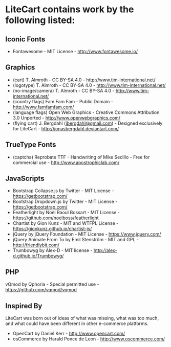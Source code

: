 LiteCart contains work by the following listed:
===============================================

Iconic Fonts
------------
* Fontawesome - MIT License - http://www.fontawesome.io/

Graphics
--------
* (cart) T. Almroth - CC BY-SA 4.0 - http://www.tim-international.net/
* (logotype) T. Almroth - CC BY-SA 4.0 - http://www.tim-international.net/
* (no-image/camera) T. Almroth - CC BY-SA 4.0 - http://www.tim-international.net/
* (country flags) Fam Fam Fam - Public Domain - http://www.famfamfam.com/
* (language flags) Open Web Graphics - Creative Commons Attribution 3.0 Unported - http://www.openwebgraphics.com/
* (flying cart) J. Bergdahl (jbergdahl@gmail.com) - Designed exclusively for LiteCart - http://jonasbergdahl.deviantart.com/

TrueType Fonts
--------------
* (captcha) Reprobate TTF - Handwriting of Mike Sedillo - Free for commercial use - http://www.apostrophiclab.com/

JavaScripts
-----------
* Bootstrap Collapse.js by Twitter - MIT License - https://getbootstrap.com/
* Bootstrap Dropdown.js by Twitter - MIT License - https://getbootstrap.com/
* Featherlight by Noël Raoul Bossart - MIT License - https://github.com/noelboss/featherlight
* Chartist by Gion Kunz - MIT and WTFPL License - https://gionkunz.github.io/chartist-js/
* jQuery by jQuery Foundation - MIT License - https://www.jquery.com/
* jQuery Animate From To by Emil Stenström - MIT and GPL - http://friendlybit.com/
* Trumbowyg by Alex-D - MIT license - http://alex-d.github.io/Trumbowyg/

PHP
---
vQmod by Qphoria - Special permitted use - https://github.com/vqmod/vqmod

Inspired By
-----------
LiteCart was born out of ideas of what was missing, what was too much, and what could have been different in other e-commerce platforms.

* OpenCart by Daniel Kerr - http://www.opencart.com/
* osCommerce by Harald Ponce de Leon - http://www.oscommerce.com/
